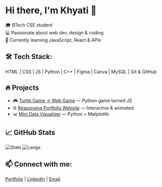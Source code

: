 # Hi there, I'm Khyati 👋

🎓 BTech CSE student  
💻 Passionate about web dev, design & coding  
🌱 Currently learning JavaScript, React & APIs

## 🛠️ Tech Stack:
HTML | CSS | JS | Python | C++ | Figma | Canva | MySQL | Git & GitHub

## 🔥 Projects
- 🎮 [Turtle Game → Web Game](link) — Python game turned JS
- 🌐 [Responsive Portfolio Website](link) — Interactive & animated
- 📊 [Mini Data Visualizer](link) — Python + Matplotlib

## 📈 GitHub Stats
![Stats](https://github-readme-stats.vercel.app/api?username=CaeserCipher27&show_icons=true&theme=tokyonight)
![Langs](https://github-readme-stats.vercel.app/api/top-langs/?username=CaeserCipher27&layout=compact&theme=tokyonight)

## 📫 Connect with me:
[Portfolio](https://khyatisaini27.github.io/Final-/) | [LinkedIn](your-link) | [Email](mailto:yourmail@example.com)
